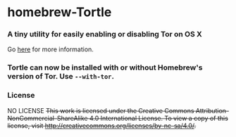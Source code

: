 # homebrew-Tortle
### A tiny utility for easily enabling or disabling Tor on OS X
Go [here](https://thrifus.github.io/Tortle) for more information.

### Tortle can now be installed with or without Homebrew's version of Tor. Use `--with-tor`.

### License
NO LICENSE
~~This work is licensed under the Creative Commons Attribution-NonCommercial-ShareAlike 4.0 International License. To view a copy of this license, visit http://creativecommons.org/licenses/by-nc-sa/4.0/.~~
